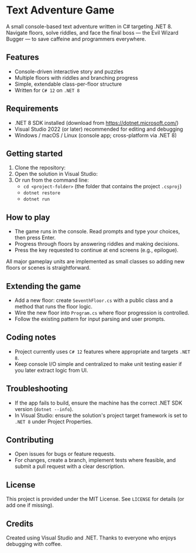 # Text Adventure Game

A small console-based text adventure written in C# targeting .NET 8. Navigate floors, solve riddles, and face the final boss — the Evil Wizard Bugger — to save caffeine and programmers everywhere.

## Features
- Console-driven interactive story and puzzles
- Multiple floors with riddles and branching progress
- Simple, extendable class-per-floor structure
- Written for `C# 12` on `.NET 8`

## Requirements
- .NET 8 SDK installed (download from https://dotnet.microsoft.com/)
- Visual Studio 2022 (or later) recommended for editing and debugging
- Windows / macOS / Linux (console app; cross-platform via .NET 8)

## Getting started

1. Clone the repository:
2. Open the solution in Visual Studio:
3. Or run from the command line:
   - `cd <project-folder>` (the folder that contains the project `.csproj`)
   - `dotnet restore`
   - `dotnet run`

## How to play
- The game runs in the console. Read prompts and type your choices, then press Enter.
- Progress through floors by answering riddles and making decisions.
- Press the key requested to continue at end screens (e.g., epilogue).

All major gameplay units are implemented as small classes so adding new floors or scenes is straightforward.

## Extending the game
- Add a new floor: create `SeventhFloor.cs` with a public class and a method that runs the floor logic.
- Wire the new floor into `Program.cs` where floor progression is controlled.
- Follow the existing pattern for input parsing and user prompts.

## Coding notes
- Project currently uses `C# 12` features where appropriate and targets `.NET 8`.
- Keep console I/O simple and centralized to make unit testing easier if you later extract logic from UI.

## Troubleshooting
- If the app fails to build, ensure the machine has the correct .NET SDK version (`dotnet --info`).
- In Visual Studio: ensure the solution's project target framework is set to `.NET 8` under Project Properties.

## Contributing
- Open issues for bugs or feature requests.
- For changes, create a branch, implement tests where feasible, and submit a pull request with a clear description.

## License
This project is provided under the MIT License. See `LICENSE` for details (or add one if missing).

## Credits
Created using Visual Studio and .NET. Thanks to everyone who enjoys debugging with coffee.
